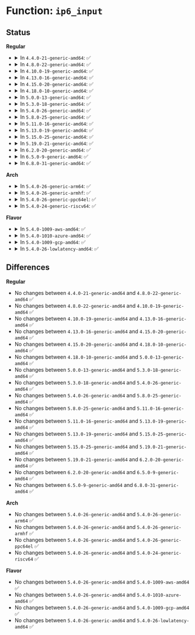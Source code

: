 # Function: <code>ip6_input</code>

## Status
<b>Regular</b>
<ul>
<li>
<details>
<summary>In <code>4.4.0-21-generic-amd64</code>: ✅</summary>

```c
int ip6_input(struct sk_buff * skb)
```

```json
{
  "name": "ip6_input",
  "collision_type": "Unique Global",
  "inline_type": "No",
  "funcs": [
    {
      "addr": 18446744071587008272,
      "name": "ip6_input",
      "external": true,
      "loc": "net/ipv6/ip6_input.c:278",
      "file": "net/ipv6/ip6_input.c",
      "inline": "seen, unknown",
      "caller_inline": [],
      "caller_func": [
        "net/ipv6/ip6_output.c:ip6_forward",
        "net/ipv6/ip6_input.c:ip6_mc_input"
      ]
    }
  ],
  "symbols": [
    {
      "addr": 18446744071587008272,
      "name": "ip6_input",
      "section": ".text",
      "bind": "STB_GLOBAL",
      "size": 170
    }
  ]
}
```
</details>
</li>
<li>
<details>
<summary>In <code>4.8.0-22-generic-amd64</code>: ✅</summary>

```c
int ip6_input(struct sk_buff * skb)
```

```json
{
  "name": "ip6_input",
  "collision_type": "Unique Global",
  "inline_type": "No",
  "funcs": [
    {
      "addr": 18446744071587453952,
      "name": "ip6_input",
      "external": true,
      "loc": "net/ipv6/ip6_input.c:320",
      "file": "net/ipv6/ip6_input.c",
      "inline": "seen, unknown",
      "caller_inline": [],
      "caller_func": [
        "net/ipv6/ip6_output.c:ip6_forward",
        "net/ipv6/ip6_input.c:ip6_mc_input"
      ]
    }
  ],
  "symbols": [
    {
      "addr": 18446744071587453952,
      "name": "ip6_input",
      "section": ".text",
      "bind": "STB_GLOBAL",
      "size": 184
    }
  ]
}
```
</details>
</li>
<li>
<details>
<summary>In <code>4.10.0-19-generic-amd64</code>: ✅</summary>

```c
int ip6_input(struct sk_buff * skb)
```

```json
{
  "name": "ip6_input",
  "collision_type": "Unique Global",
  "inline_type": "No",
  "funcs": [
    {
      "addr": 18446744071587657520,
      "name": "ip6_input",
      "external": true,
      "loc": "net/ipv6/ip6_input.c:320",
      "file": "net/ipv6/ip6_input.c",
      "inline": "seen, unknown",
      "caller_inline": [],
      "caller_func": [
        "net/ipv6/ip6_output.c:ip6_forward",
        "net/ipv6/ip6_input.c:ip6_mc_input"
      ]
    }
  ],
  "symbols": [
    {
      "addr": 18446744071587657520,
      "name": "ip6_input",
      "section": ".text",
      "bind": "STB_GLOBAL",
      "size": 167
    }
  ]
}
```
</details>
</li>
<li>
<details>
<summary>In <code>4.13.0-16-generic-amd64</code>: ✅</summary>

```c
int ip6_input(struct sk_buff * skb)
```

```json
{
  "name": "ip6_input",
  "collision_type": "Unique Global",
  "inline_type": "No",
  "funcs": [
    {
      "addr": 18446744071587806912,
      "name": "ip6_input",
      "external": true,
      "loc": "net/ipv6/ip6_input.c:325",
      "file": "net/ipv6/ip6_input.c",
      "inline": "seen, unknown",
      "caller_inline": [],
      "caller_func": [
        "net/ipv6/ip6_output.c:ip6_forward",
        "net/ipv6/ip6_input.c:ip6_mc_input"
      ]
    }
  ],
  "symbols": [
    {
      "addr": 18446744071587806912,
      "name": "ip6_input",
      "section": ".text",
      "bind": "STB_GLOBAL",
      "size": 164
    }
  ]
}
```
</details>
</li>
<li>
<details>
<summary>In <code>4.15.0-20-generic-amd64</code>: ✅</summary>

```c
int ip6_input(struct sk_buff * skb)
```

```json
{
  "name": "ip6_input",
  "collision_type": "Unique Global",
  "inline_type": "No",
  "funcs": [
    {
      "addr": 18446744071588336048,
      "name": "ip6_input",
      "external": true,
      "loc": "net/ipv6/ip6_input.c:325",
      "file": "net/ipv6/ip6_input.c",
      "inline": "seen, unknown",
      "caller_inline": [],
      "caller_func": [
        "net/ipv6/ip6_output.c:ip6_forward",
        "net/ipv6/ip6_input.c:ip6_mc_input"
      ]
    }
  ],
  "symbols": [
    {
      "addr": 18446744071588336048,
      "name": "ip6_input",
      "section": ".text",
      "bind": "STB_GLOBAL",
      "size": 166
    }
  ]
}
```
</details>
</li>
<li>
<details>
<summary>In <code>4.18.0-10-generic-amd64</code>: ✅</summary>

```c
int ip6_input(struct sk_buff * skb)
```

```json
{
  "name": "ip6_input",
  "collision_type": "Unique Global",
  "inline_type": "No",
  "funcs": [
    {
      "addr": 18446744071588693424,
      "name": "ip6_input",
      "external": true,
      "loc": "net/ipv6/ip6_input.c:325",
      "file": "net/ipv6/ip6_input.c",
      "inline": "seen, unknown",
      "caller_inline": [],
      "caller_func": [
        "net/ipv6/ip6_output.c:ip6_forward",
        "net/ipv6/ip6_input.c:ip6_mc_input"
      ]
    }
  ],
  "symbols": [
    {
      "addr": 18446744071588693424,
      "name": "ip6_input",
      "section": ".text",
      "bind": "STB_GLOBAL",
      "size": 166
    }
  ]
}
```
</details>
</li>
<li>
<details>
<summary>In <code>5.0.0-13-generic-amd64</code>: ✅</summary>

```c
int ip6_input(struct sk_buff * skb)
```

```json
{
  "name": "ip6_input",
  "collision_type": "Unique Global",
  "inline_type": "No",
  "funcs": [
    {
      "addr": 18446744071588912880,
      "name": "ip6_input",
      "external": true,
      "loc": "net/ipv6/ip6_input.c:441",
      "file": "net/ipv6/ip6_input.c",
      "inline": "seen, unknown",
      "caller_inline": [],
      "caller_func": [
        "net/ipv6/ip6_output.c:ip6_forward",
        "net/ipv6/ip6_input.c:ip6_mc_input"
      ]
    }
  ],
  "symbols": [
    {
      "addr": 18446744071588912880,
      "name": "ip6_input",
      "section": ".text",
      "bind": "STB_GLOBAL",
      "size": 170
    }
  ]
}
```
</details>
</li>
<li>
<details>
<summary>In <code>5.3.0-18-generic-amd64</code>: ✅</summary>

```c
int ip6_input(struct sk_buff * skb)
```

```json
{
  "name": "ip6_input",
  "collision_type": "Unique Global",
  "inline_type": "No",
  "funcs": [
    {
      "addr": 18446744071589355072,
      "name": "ip6_input",
      "external": true,
      "loc": "net/ipv6/ip6_input.c:445",
      "file": "net/ipv6/ip6_input.c",
      "inline": "seen, unknown",
      "caller_inline": [],
      "caller_func": [
        "net/ipv6/ip6_output.c:ip6_forward",
        "net/ipv6/ip6_input.c:ip6_mc_input"
      ]
    }
  ],
  "symbols": [
    {
      "addr": 18446744071589355072,
      "name": "ip6_input",
      "section": ".text",
      "bind": "STB_GLOBAL",
      "size": 169
    }
  ]
}
```
</details>
</li>
<li>
<details>
<summary>In <code>5.4.0-26-generic-amd64</code>: ✅</summary>

```c
int ip6_input(struct sk_buff * skb)
```

```json
{
  "name": "ip6_input",
  "collision_type": "Unique Global",
  "inline_type": "No",
  "funcs": [
    {
      "addr": 18446744071589579184,
      "name": "ip6_input",
      "external": true,
      "loc": "net/ipv6/ip6_input.c:457",
      "file": "net/ipv6/ip6_input.c",
      "inline": "seen, unknown",
      "caller_inline": [],
      "caller_func": [
        "net/ipv6/ip6_output.c:ip6_forward",
        "net/ipv6/ip6_input.c:ip6_mc_input"
      ]
    }
  ],
  "symbols": [
    {
      "addr": 18446744071589579184,
      "name": "ip6_input",
      "section": ".text",
      "bind": "STB_GLOBAL",
      "size": 169
    }
  ]
}
```
</details>
</li>
<li>
<details>
<summary>In <code>5.8.0-25-generic-amd64</code>: ✅</summary>

```c
int ip6_input(struct sk_buff * skb)
```

```json
{
  "name": "ip6_input",
  "collision_type": "Unique Global",
  "inline_type": "No",
  "funcs": [
    {
      "addr": 18446744071590584400,
      "name": "ip6_input",
      "external": true,
      "loc": "net/ipv6/ip6_input.c:481",
      "file": "net/ipv6/ip6_input.c",
      "inline": "seen, unknown",
      "caller_inline": [],
      "caller_func": [
        "net/ipv6/ip6_output.c:ip6_forward",
        "net/ipv6/ip6_input.c:ip6_mc_input"
      ]
    }
  ],
  "symbols": [
    {
      "addr": 18446744071590584400,
      "name": "ip6_input",
      "section": ".text",
      "bind": "STB_GLOBAL",
      "size": 171
    }
  ]
}
```
</details>
</li>
<li>
<details>
<summary>In <code>5.11.0-16-generic-amd64</code>: ✅</summary>

```c
int ip6_input(struct sk_buff * skb)
```

```json
{
  "name": "ip6_input",
  "collision_type": "Unique Global",
  "inline_type": "No",
  "funcs": [
    {
      "addr": 18446744071590644816,
      "name": "ip6_input",
      "external": true,
      "loc": "net/ipv6/ip6_input.c:471",
      "file": "net/ipv6/ip6_input.c",
      "inline": "seen, unknown",
      "caller_inline": [],
      "caller_func": [
        "net/ipv6/ip6_output.c:ip6_forward",
        "net/ipv6/ip6_input.c:ip6_mc_input"
      ]
    }
  ],
  "symbols": [
    {
      "addr": 18446744071590644816,
      "name": "ip6_input",
      "section": ".text",
      "bind": "STB_GLOBAL",
      "size": 198
    }
  ]
}
```
</details>
</li>
<li>
<details>
<summary>In <code>5.13.0-19-generic-amd64</code>: ✅</summary>

```c
int ip6_input(struct sk_buff * skb)
```

```json
{
  "name": "ip6_input",
  "collision_type": "Unique Global",
  "inline_type": "No",
  "funcs": [
    {
      "addr": 18446744071590569200,
      "name": "ip6_input",
      "external": true,
      "loc": "net/ipv6/ip6_input.c:470",
      "file": "net/ipv6/ip6_input.c",
      "inline": "seen, unknown",
      "caller_inline": [],
      "caller_func": [
        "net/core/lwt_bpf.c:bpf_input",
        "net/ipv4/ip_input.c:ip_sublist_rcv_finish",
        "net/ipv4/ip_input.c:ip_rcv",
        "net/ipv4/xfrm4_input.c:xfrm4_rcv_encap_finish2",
        "net/ipv6/ip6_output.c:ip6_forward",
        "net/ipv6/ip6_input.c:ip6_mc_input",
        "net/ipv6/ip6_input.c:ipv6_rcv",
        "net/ipv6/ip6_input.c:ip6_sublist_rcv_finish",
        "net/ipv6/exthdrs.c:ipv6_rthdr_rcv",
        "net/ipv6/exthdrs.c:ipv6_rpl_srh_rcv",
        "net/ipv6/exthdrs.c:ipv6_srh_rcv",
        "net/ipv6/seg6_iptunnel.c:seg6_input",
        "net/ipv6/seg6_local.c:input_action_end_bpf",
        "net/ipv6/seg6_local.c:input_action_end_b6_encap",
        "net/ipv6/seg6_local.c:input_action_end_dt6",
        "net/ipv6/seg6_local.c:input_action_end_dt4",
        "net/ipv6/seg6_local.c:input_action_end_dx4",
        "net/ipv6/seg6_local.c:input_action_end_dx6",
        "net/ipv6/seg6_local.c:input_action_end_t",
        "net/ipv6/seg6_local.c:input_action_end_x",
        "net/ipv6/seg6_local.c:input_action_end"
      ]
    }
  ],
  "symbols": [
    {
      "addr": 18446744071590569200,
      "name": "ip6_input",
      "section": ".text",
      "bind": "STB_GLOBAL",
      "size": 198
    }
  ]
}
```
</details>
</li>
<li>
<details>
<summary>In <code>5.15.0-25-generic-amd64</code>: ✅</summary>

```c
int ip6_input(struct sk_buff * skb)
```

```json
{
  "name": "ip6_input",
  "collision_type": "Unique Global",
  "inline_type": "No",
  "funcs": [
    {
      "addr": 18446744071591381008,
      "name": "ip6_input",
      "external": true,
      "loc": "net/ipv6/ip6_input.c:470",
      "file": "net/ipv6/ip6_input.c",
      "inline": "seen, unknown",
      "caller_inline": [],
      "caller_func": [
        "net/core/lwt_bpf.c:bpf_lwt_input_reroute",
        "net/ipv4/ip_input.c:ip_sublist_rcv_finish",
        "net/ipv4/ip_input.c:ip_rcv",
        "net/ipv4/xfrm4_input.c:xfrm4_rcv_encap_finish2",
        "net/ipv6/ip6_output.c:ip6_forward",
        "net/ipv6/ip6_input.c:ip6_mc_input",
        "net/ipv6/ip6_input.c:ipv6_rcv",
        "net/ipv6/ip6_input.c:ip6_sublist_rcv_finish",
        "net/ipv6/exthdrs.c:ipv6_rthdr_rcv",
        "net/ipv6/exthdrs.c:ipv6_rpl_srh_rcv",
        "net/ipv6/exthdrs.c:ipv6_srh_rcv",
        "net/ipv6/seg6_iptunnel.c:seg6_input_core",
        "net/ipv6/seg6_local.c:input_action_end_bpf",
        "net/ipv6/seg6_local.c:input_action_end_b6_encap",
        "net/ipv6/seg6_local.c:input_action_end_dt6",
        "net/ipv6/seg6_local.c:input_action_end_dt4",
        "net/ipv6/seg6_local.c:input_action_end_dx4_finish",
        "net/ipv6/seg6_local.c:input_action_end_dx6",
        "net/ipv6/seg6_local.c:input_action_end_t",
        "net/ipv6/seg6_local.c:input_action_end_x",
        "net/ipv6/seg6_local.c:input_action_end"
      ]
    }
  ],
  "symbols": [
    {
      "addr": 18446744071591381008,
      "name": "ip6_input",
      "section": ".text",
      "bind": "STB_GLOBAL",
      "size": 193
    }
  ]
}
```
</details>
</li>
<li>
<details>
<summary>In <code>5.19.0-21-generic-amd64</code>: ✅</summary>

```c
int ip6_input(struct sk_buff * skb)
```

```json
{
  "name": "ip6_input",
  "collision_type": "Unique Global",
  "inline_type": "No",
  "funcs": [
    {
      "addr": 18446744071593055712,
      "name": "ip6_input",
      "external": true,
      "loc": "net/ipv6/ip6_input.c:491",
      "file": "net/ipv6/ip6_input.c",
      "inline": "seen, unknown",
      "caller_inline": [],
      "caller_func": [
        "net/core/lwt_bpf.c:bpf_lwt_input_reroute",
        "net/ipv4/ip_input.c:ip_sublist_rcv_finish",
        "net/ipv4/ip_input.c:ip_rcv",
        "net/ipv4/xfrm4_input.c:xfrm4_rcv_encap_finish2",
        "net/ipv6/ip6_output.c:ip6_forward",
        "net/ipv6/ip6_input.c:ip6_mc_input",
        "net/ipv6/ip6_input.c:ipv6_rcv",
        "net/ipv6/ip6_input.c:ip6_sublist_rcv_finish",
        "net/ipv6/exthdrs.c:ipv6_rthdr_rcv",
        "net/ipv6/exthdrs.c:ipv6_rpl_srh_rcv",
        "net/ipv6/exthdrs.c:ipv6_srh_rcv",
        "net/ipv6/seg6_iptunnel.c:seg6_input_core",
        "net/ipv6/seg6_local.c:input_action_end_bpf",
        "net/ipv6/seg6_local.c:input_action_end_b6_encap",
        "net/ipv6/seg6_local.c:input_action_end_dt6",
        "net/ipv6/seg6_local.c:input_action_end_dt4",
        "net/ipv6/seg6_local.c:input_action_end_dx4_finish",
        "net/ipv6/seg6_local.c:input_action_end_dx6",
        "net/ipv6/seg6_local.c:input_action_end_t",
        "net/ipv6/seg6_local.c:input_action_end_x",
        "net/ipv6/seg6_local.c:input_action_end"
      ]
    }
  ],
  "symbols": [
    {
      "addr": 18446744071593055712,
      "name": "ip6_input",
      "section": ".text",
      "bind": "STB_GLOBAL",
      "size": 207
    }
  ]
}
```
</details>
</li>
<li>
<details>
<summary>In <code>6.2.0-20-generic-amd64</code>: ✅</summary>

```c
int ip6_input(struct sk_buff * skb)
```

```json
{
  "name": "ip6_input",
  "collision_type": "Unique Global",
  "inline_type": "No",
  "funcs": [
    {
      "addr": 18446744071594948304,
      "name": "ip6_input",
      "external": true,
      "loc": "net/ipv6/ip6_input.c:491",
      "file": "net/ipv6/ip6_input.c",
      "inline": "seen, unknown",
      "caller_inline": [],
      "caller_func": [
        "net/core/lwt_bpf.c:bpf_lwt_input_reroute",
        "net/ipv4/ip_input.c:ip_sublist_rcv_finish",
        "net/ipv4/ip_input.c:ip_rcv",
        "net/ipv4/xfrm4_input.c:xfrm4_rcv_encap_finish2",
        "net/ipv6/ip6_output.c:ip6_forward",
        "net/ipv6/ip6_input.c:ip6_mc_input",
        "net/ipv6/ip6_input.c:ipv6_rcv",
        "net/ipv6/ip6_input.c:ip6_sublist_rcv_finish",
        "net/ipv6/exthdrs.c:ipv6_rthdr_rcv",
        "net/ipv6/exthdrs.c:ipv6_rpl_srh_rcv",
        "net/ipv6/exthdrs.c:ipv6_srh_rcv",
        "net/ipv6/seg6_iptunnel.c:seg6_input_core",
        "net/ipv6/seg6_local.c:input_action_end_bpf",
        "net/ipv6/seg6_local.c:input_action_end_b6_encap",
        "net/ipv6/seg6_local.c:input_action_end_dt6",
        "net/ipv6/seg6_local.c:input_action_end_dt4",
        "net/ipv6/seg6_local.c:input_action_end_dx4_finish",
        "net/ipv6/seg6_local.c:input_action_end_dx6",
        "net/ipv6/seg6_local.c:input_action_end_t",
        "net/ipv6/seg6_local.c:input_action_end_x",
        "net/ipv6/seg6_local.c:input_action_end"
      ]
    }
  ],
  "symbols": [
    {
      "addr": 18446744071594948304,
      "name": "ip6_input",
      "section": ".text",
      "bind": "STB_GLOBAL",
      "size": 210
    }
  ]
}
```
</details>
</li>
<li>
<details>
<summary>In <code>6.5.0-9-generic-amd64</code>: ✅</summary>

```c
int ip6_input(struct sk_buff * skb)
```

```json
{
  "name": "ip6_input",
  "collision_type": "Unique Global",
  "inline_type": "No",
  "funcs": [
    {
      "addr": 18446744071595340960,
      "name": "ip6_input",
      "external": true,
      "loc": "net/ipv6/ip6_input.c:489",
      "file": "net/ipv6/ip6_input.c",
      "inline": "seen, unknown",
      "caller_inline": [],
      "caller_func": [
        "net/core/lwt_bpf.c:bpf_lwt_input_reroute",
        "net/ipv4/ip_input.c:ip_sublist_rcv_finish",
        "net/ipv4/ip_input.c:ip_rcv",
        "net/ipv4/xfrm4_input.c:xfrm4_rcv_encap_finish2",
        "net/ipv6/ip6_output.c:ip6_forward",
        "net/ipv6/ip6_input.c:ip6_mc_input",
        "net/ipv6/ip6_input.c:ipv6_rcv",
        "net/ipv6/ip6_input.c:ip6_sublist_rcv_finish",
        "net/ipv6/exthdrs.c:ipv6_rthdr_rcv",
        "net/ipv6/exthdrs.c:ipv6_rpl_srh_rcv",
        "net/ipv6/exthdrs.c:ipv6_srh_rcv",
        "net/ipv6/seg6_iptunnel.c:seg6_input_core",
        "net/ipv6/seg6_local.c:input_action_end_bpf",
        "net/ipv6/seg6_local.c:input_action_end_b6_encap",
        "net/ipv6/seg6_local.c:input_action_end_dt6",
        "net/ipv6/seg6_local.c:input_action_end_dt4",
        "net/ipv6/seg6_local.c:input_action_end_dx4_finish",
        "net/ipv6/seg6_local.c:input_action_end_dx6",
        "net/ipv6/seg6_local.c:input_action_end_t",
        "net/ipv6/seg6_local.c:input_action_end_x",
        "net/ipv6/seg6_local.c:input_action_end",
        "net/ipv6/seg6_local.c:end_flv8986_core"
      ]
    }
  ],
  "symbols": [
    {
      "addr": 18446744071595340960,
      "name": "ip6_input",
      "section": ".text",
      "bind": "STB_GLOBAL",
      "size": 208
    }
  ]
}
```
</details>
</li>
<li>
<details>
<summary>In <code>6.8.0-31-generic-amd64</code>: ✅</summary>

```c
int ip6_input(struct sk_buff * skb)
```

```json
{
  "name": "ip6_input",
  "collision_type": "Unique Global",
  "inline_type": "No",
  "funcs": [
    {
      "addr": 18446744071596181680,
      "name": "ip6_input",
      "external": true,
      "loc": "net/ipv6/ip6_input.c:490",
      "file": "net/ipv6/ip6_input.c",
      "inline": "seen, unknown",
      "caller_inline": [],
      "caller_func": [
        "net/core/lwt_bpf.c:bpf_lwt_input_reroute",
        "net/ipv4/ip_input.c:ip_sublist_rcv_finish",
        "net/ipv4/ip_input.c:ip_rcv",
        "net/ipv4/xfrm4_input.c:xfrm4_rcv_encap_finish2",
        "net/ipv6/ip6_output.c:ip6_forward",
        "net/ipv6/ip6_input.c:ip6_mc_input",
        "net/ipv6/ip6_input.c:ipv6_rcv",
        "net/ipv6/ip6_input.c:ip6_sublist_rcv_finish",
        "net/ipv6/exthdrs.c:ipv6_rthdr_rcv",
        "net/ipv6/exthdrs.c:ipv6_rpl_srh_rcv",
        "net/ipv6/exthdrs.c:ipv6_srh_rcv",
        "net/ipv6/seg6_iptunnel.c:seg6_input_core",
        "net/ipv6/seg6_local.c:input_action_end_bpf",
        "net/ipv6/seg6_local.c:input_action_end_b6_encap",
        "net/ipv6/seg6_local.c:input_action_end_dt6",
        "net/ipv6/seg6_local.c:input_action_end_dt4",
        "net/ipv6/seg6_local.c:input_action_end_dx4_finish",
        "net/ipv6/seg6_local.c:input_action_end_dx6",
        "net/ipv6/seg6_local.c:input_action_end_t",
        "net/ipv6/seg6_local.c:input_action_end_x",
        "net/ipv6/seg6_local.c:input_action_end",
        "net/ipv6/seg6_local.c:end_flv8986_core",
        "net/ipv6/seg6_local.c:input_action_end_x_core"
      ]
    }
  ],
  "symbols": [
    {
      "addr": 18446744071596181680,
      "name": "ip6_input",
      "section": ".text",
      "bind": "STB_GLOBAL",
      "size": 208
    }
  ]
}
```
</details>
</li>
</ul>
<b>Arch</b>
<ul>
<li>
<details>
<summary>In <code>5.4.0-26-generic-arm64</code>: ✅</summary>

```c
int ip6_input(struct sk_buff * skb)
```

```json
{
  "name": "ip6_input",
  "collision_type": "Unique Global",
  "inline_type": "No",
  "funcs": [
    {
      "addr": 18446603336503254248,
      "name": "ip6_input",
      "external": true,
      "loc": "net/ipv6/ip6_input.c:457",
      "file": "net/ipv6/ip6_input.c",
      "inline": "seen, unknown",
      "caller_inline": [],
      "caller_func": [
        "net/ipv6/ip6_output.c:ip6_forward",
        "net/ipv6/ip6_input.c:ip6_mc_input"
      ]
    }
  ],
  "symbols": [
    {
      "addr": 18446603336503254248,
      "name": "ip6_input",
      "section": ".text",
      "bind": "STB_GLOBAL",
      "size": 192
    }
  ]
}
```
</details>
</li>
<li>
<details>
<summary>In <code>5.4.0-26-generic-armhf</code>: ✅</summary>

```c
int ip6_input(struct sk_buff * skb)
```

```json
{
  "name": "ip6_input",
  "collision_type": "Unique Global",
  "inline_type": "No",
  "funcs": [
    {
      "addr": 3235927892,
      "name": "ip6_input",
      "external": true,
      "loc": "net/ipv6/ip6_input.c:457",
      "file": "net/ipv6/ip6_input.c",
      "inline": "seen, unknown",
      "caller_inline": [],
      "caller_func": [
        "net/ipv6/ip6_output.c:ip6_forward",
        "net/ipv6/ip6_input.c:ip6_mc_input"
      ]
    }
  ],
  "symbols": [
    {
      "addr": 3235927892,
      "name": "ip6_input",
      "section": ".text",
      "bind": "STB_GLOBAL",
      "size": 188
    }
  ]
}
```
</details>
</li>
<li>
<details>
<summary>In <code>5.4.0-26-generic-ppc64el</code>: ✅</summary>

```c
int ip6_input(struct sk_buff * skb)
```

```json
{
  "name": "ip6_input",
  "collision_type": "Unique Global",
  "inline_type": "No",
  "funcs": [
    {
      "addr": 13835058055296999232,
      "name": "ip6_input",
      "external": true,
      "loc": "net/ipv6/ip6_input.c:457",
      "file": "net/ipv6/ip6_input.c",
      "inline": "seen, unknown",
      "caller_inline": [],
      "caller_func": [
        "net/ipv6/ip6_output.c:ip6_forward",
        "net/ipv6/ip6_input.c:ip6_mc_input"
      ]
    }
  ],
  "symbols": [
    {
      "addr": 13835058055296999232,
      "name": "ip6_input",
      "section": ".text",
      "bind": "STB_GLOBAL",
      "size": 236
    }
  ]
}
```
</details>
</li>
<li>
<details>
<summary>In <code>5.4.0-24-generic-riscv64</code>: ✅</summary>

```c
int ip6_input(struct sk_buff * skb)
```

```json
{
  "name": "ip6_input",
  "collision_type": "Unique Global",
  "inline_type": "No",
  "funcs": [
    {
      "addr": 18446743936279282074,
      "name": "ip6_input",
      "external": true,
      "loc": "net/ipv6/ip6_input.c:457",
      "file": "net/ipv6/ip6_input.c",
      "inline": "seen, unknown",
      "caller_inline": [],
      "caller_func": [
        "net/ipv6/ip6_output.c:ip6_forward",
        "net/ipv6/ip6_input.c:ip6_mc_input"
      ]
    }
  ],
  "symbols": [
    {
      "addr": 18446743936279282074,
      "name": "ip6_input",
      "section": ".text",
      "bind": "STB_GLOBAL",
      "size": 140
    }
  ]
}
```
</details>
</li>
</ul>
<b>Flavor</b>
<ul>
<li>
<details>
<summary>In <code>5.4.0-1009-aws-amd64</code>: ✅</summary>

```c
int ip6_input(struct sk_buff * skb)
```

```json
{
  "name": "ip6_input",
  "collision_type": "Unique Global",
  "inline_type": "No",
  "funcs": [
    {
      "addr": 18446744071589183552,
      "name": "ip6_input",
      "external": true,
      "loc": "net/ipv6/ip6_input.c:457",
      "file": "net/ipv6/ip6_input.c",
      "inline": "seen, unknown",
      "caller_inline": [],
      "caller_func": [
        "net/ipv6/ip6_output.c:ip6_forward",
        "net/ipv6/ip6_input.c:ip6_mc_input"
      ]
    }
  ],
  "symbols": [
    {
      "addr": 18446744071589183552,
      "name": "ip6_input",
      "section": ".text",
      "bind": "STB_GLOBAL",
      "size": 169
    }
  ]
}
```
</details>
</li>
<li>
<details>
<summary>In <code>5.4.0-1010-azure-amd64</code>: ✅</summary>

```c
int ip6_input(struct sk_buff * skb)
```

```json
{
  "name": "ip6_input",
  "collision_type": "Unique Global",
  "inline_type": "No",
  "funcs": [
    {
      "addr": 18446744071588908544,
      "name": "ip6_input",
      "external": true,
      "loc": "net/ipv6/ip6_input.c:457",
      "file": "net/ipv6/ip6_input.c",
      "inline": "seen, unknown",
      "caller_inline": [],
      "caller_func": [
        "net/ipv6/ip6_output.c:ip6_forward",
        "net/ipv6/ip6_input.c:ip6_mc_input"
      ]
    }
  ],
  "symbols": [
    {
      "addr": 18446744071588908544,
      "name": "ip6_input",
      "section": ".text",
      "bind": "STB_GLOBAL",
      "size": 169
    }
  ]
}
```
</details>
</li>
<li>
<details>
<summary>In <code>5.4.0-1009-gcp-amd64</code>: ✅</summary>

```c
int ip6_input(struct sk_buff * skb)
```

```json
{
  "name": "ip6_input",
  "collision_type": "Unique Global",
  "inline_type": "No",
  "funcs": [
    {
      "addr": 18446744071589620416,
      "name": "ip6_input",
      "external": true,
      "loc": "net/ipv6/ip6_input.c:457",
      "file": "net/ipv6/ip6_input.c",
      "inline": "seen, unknown",
      "caller_inline": [],
      "caller_func": [
        "net/ipv6/ip6_output.c:ip6_forward",
        "net/ipv6/ip6_input.c:ip6_mc_input"
      ]
    }
  ],
  "symbols": [
    {
      "addr": 18446744071589620416,
      "name": "ip6_input",
      "section": ".text",
      "bind": "STB_GLOBAL",
      "size": 169
    }
  ]
}
```
</details>
</li>
<li>
<details>
<summary>In <code>5.4.0-26-lowlatency-amd64</code>: ✅</summary>

```c
int ip6_input(struct sk_buff * skb)
```

```json
{
  "name": "ip6_input",
  "collision_type": "Unique Global",
  "inline_type": "No",
  "funcs": [
    {
      "addr": 18446744071589668880,
      "name": "ip6_input",
      "external": true,
      "loc": "net/ipv6/ip6_input.c:457",
      "file": "net/ipv6/ip6_input.c",
      "inline": "seen, unknown",
      "caller_inline": [],
      "caller_func": [
        "net/ipv6/ip6_output.c:ip6_forward",
        "net/ipv6/ip6_input.c:ip6_mc_input"
      ]
    }
  ],
  "symbols": [
    {
      "addr": 18446744071589668880,
      "name": "ip6_input",
      "section": ".text",
      "bind": "STB_GLOBAL",
      "size": 201
    }
  ]
}
```
</details>
</li>
</ul>

## Differences
<b>Regular</b>
<ul>
<li>
No changes between <code>4.4.0-21-generic-amd64</code> and <code>4.8.0-22-generic-amd64</code> ✅
</li>
<li>
No changes between <code>4.8.0-22-generic-amd64</code> and <code>4.10.0-19-generic-amd64</code> ✅
</li>
<li>
No changes between <code>4.10.0-19-generic-amd64</code> and <code>4.13.0-16-generic-amd64</code> ✅
</li>
<li>
No changes between <code>4.13.0-16-generic-amd64</code> and <code>4.15.0-20-generic-amd64</code> ✅
</li>
<li>
No changes between <code>4.15.0-20-generic-amd64</code> and <code>4.18.0-10-generic-amd64</code> ✅
</li>
<li>
No changes between <code>4.18.0-10-generic-amd64</code> and <code>5.0.0-13-generic-amd64</code> ✅
</li>
<li>
No changes between <code>5.0.0-13-generic-amd64</code> and <code>5.3.0-18-generic-amd64</code> ✅
</li>
<li>
No changes between <code>5.3.0-18-generic-amd64</code> and <code>5.4.0-26-generic-amd64</code> ✅
</li>
<li>
No changes between <code>5.4.0-26-generic-amd64</code> and <code>5.8.0-25-generic-amd64</code> ✅
</li>
<li>
No changes between <code>5.8.0-25-generic-amd64</code> and <code>5.11.0-16-generic-amd64</code> ✅
</li>
<li>
No changes between <code>5.11.0-16-generic-amd64</code> and <code>5.13.0-19-generic-amd64</code> ✅
</li>
<li>
No changes between <code>5.13.0-19-generic-amd64</code> and <code>5.15.0-25-generic-amd64</code> ✅
</li>
<li>
No changes between <code>5.15.0-25-generic-amd64</code> and <code>5.19.0-21-generic-amd64</code> ✅
</li>
<li>
No changes between <code>5.19.0-21-generic-amd64</code> and <code>6.2.0-20-generic-amd64</code> ✅
</li>
<li>
No changes between <code>6.2.0-20-generic-amd64</code> and <code>6.5.0-9-generic-amd64</code> ✅
</li>
<li>
No changes between <code>6.5.0-9-generic-amd64</code> and <code>6.8.0-31-generic-amd64</code> ✅
</li>
</ul>
<b>Arch</b>
<ul>
<li>
No changes between <code>5.4.0-26-generic-amd64</code> and <code>5.4.0-26-generic-arm64</code> ✅
</li>
<li>
No changes between <code>5.4.0-26-generic-amd64</code> and <code>5.4.0-26-generic-armhf</code> ✅
</li>
<li>
No changes between <code>5.4.0-26-generic-amd64</code> and <code>5.4.0-26-generic-ppc64el</code> ✅
</li>
<li>
No changes between <code>5.4.0-26-generic-amd64</code> and <code>5.4.0-24-generic-riscv64</code> ✅
</li>
</ul>
<b>Flavor</b>
<ul>
<li>
No changes between <code>5.4.0-26-generic-amd64</code> and <code>5.4.0-1009-aws-amd64</code> ✅
</li>
<li>
No changes between <code>5.4.0-26-generic-amd64</code> and <code>5.4.0-1010-azure-amd64</code> ✅
</li>
<li>
No changes between <code>5.4.0-26-generic-amd64</code> and <code>5.4.0-1009-gcp-amd64</code> ✅
</li>
<li>
No changes between <code>5.4.0-26-generic-amd64</code> and <code>5.4.0-26-lowlatency-amd64</code> ✅
</li>
</ul>
